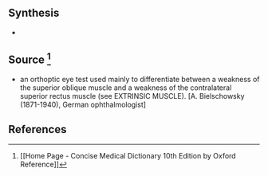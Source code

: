 ## Synthesis
- 
## Source [^1]
- an orthoptic eye test used mainly to differentiate between a weakness of the superior oblique muscle and a weakness of the contralateral superior rectus muscle (see EXTRINSIC MUSCLE). \[A. Bielschowsky (1871-1940), German ophthalmologist]
## References

[^1]: [[Home Page - Concise Medical Dictionary 10th Edition by Oxford Reference]]